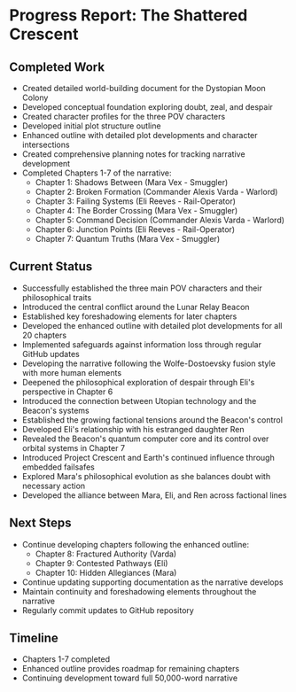 # Progress Report: The Shattered Crescent

## Completed Work
- Created detailed world-building document for the Dystopian Moon Colony
- Developed conceptual foundation exploring doubt, zeal, and despair
- Created character profiles for the three POV characters
- Developed initial plot structure outline
- Enhanced outline with detailed plot developments and character intersections
- Created comprehensive planning notes for tracking narrative development
- Completed Chapters 1-7 of the narrative:
  - Chapter 1: Shadows Between (Mara Vex - Smuggler)
  - Chapter 2: Broken Formation (Commander Alexis Varda - Warlord)
  - Chapter 3: Failing Systems (Eli Reeves - Rail-Operator)
  - Chapter 4: The Border Crossing (Mara Vex - Smuggler)
  - Chapter 5: Command Decision (Commander Alexis Varda - Warlord)
  - Chapter 6: Junction Points (Eli Reeves - Rail-Operator)
  - Chapter 7: Quantum Truths (Mara Vex - Smuggler)

## Current Status
- Successfully established the three main POV characters and their philosophical traits
- Introduced the central conflict around the Lunar Relay Beacon
- Established key foreshadowing elements for later chapters
- Developed the enhanced outline with detailed plot developments for all 20 chapters
- Implemented safeguards against information loss through regular GitHub updates
- Developing the narrative following the Wolfe-Dostoevsky fusion style with more human elements
- Deepened the philosophical exploration of despair through Eli's perspective in Chapter 6
- Introduced the connection between Utopian technology and the Beacon's systems
- Established the growing factional tensions around the Beacon's control
- Developed Eli's relationship with his estranged daughter Ren
- Revealed the Beacon's quantum computer core and its control over orbital systems in Chapter 7
- Introduced Project Crescent and Earth's continued influence through embedded failsafes
- Explored Mara's philosophical evolution as she balances doubt with necessary action
- Developed the alliance between Mara, Eli, and Ren across factional lines

## Next Steps
- Continue developing chapters following the enhanced outline:
  - Chapter 8: Fractured Authority (Varda)
  - Chapter 9: Contested Pathways (Eli)
  - Chapter 10: Hidden Allegiances (Mara)
- Continue updating supporting documentation as the narrative develops
- Maintain continuity and foreshadowing elements throughout the narrative
- Regularly commit updates to GitHub repository

## Timeline
- Chapters 1-7 completed
- Enhanced outline provides roadmap for remaining chapters
- Continuing development toward full 50,000-word narrative
